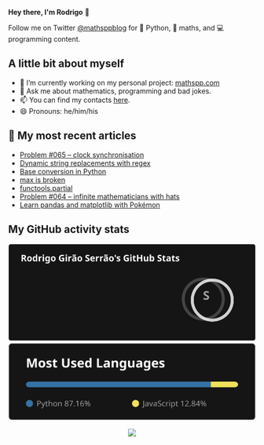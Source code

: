 **Hey there, I'm Rodrigo** 👋

Follow me on Twitter [@mathsppblog][twitter] for 🐍 Python, 🧠 maths, and 💻 programming content.


## A little bit about myself

- 🔭 I’m currently working on my personal project: [mathspp.com](https://mathspp.com)
- 💬 Ask me about mathematics, programming and bad jokes.
- 📫 You can find my contacts [here](https://mathspp.com/about#contacts).
- 😄 Pronouns: he/him/his


## 📖 My most recent articles

<!-- BLOG-POST-LIST:START -->
- [Problem #065 – clock synchronisation](https://mathspp.com/blog/problems/clock-synchronisation)
- [Dynamic string replacements with regex](https://mathspp.com/blog/dynamic-string-replacements-with-regex)
- [Base conversion in Python](https://mathspp.com/blog/base-conversion-in-python)
- [max is broken](https://mathspp.com/blog/max-is-broken)
- [functools.partial](https://mathspp.com/blog/functools-partial)
- [Problem #064 – infinite mathematicians with hats](https://mathspp.com/blog/problems/infinite-mathematicians-with-hats)
- [Learn pandas and matplotlib with Pokémon](https://mathspp.com/blog/learn-pandas-and-matplotlib-with-pokemon)
<!-- BLOG-POST-LIST:END -->


##  My GitHub activity stats

<!-- Thanks to ofek! -->

<img src="general_stats.svg" alt="GitHub Statistics" loading="lazy">

<img src="language_stats.svg" alt="Top Languages" loading="lazy">

<p align='center'><img src='https://visitor-badge.laobi.icu/badge?page_id=RodrigoGiraoSerrao'></p>

[twitter]: https://twitter.com/mathsppblog
